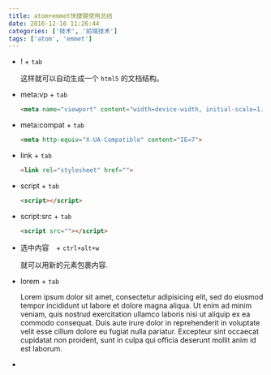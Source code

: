 ```yaml
---
title: atom+emmet快捷键使用总结
date: 2016-12-16 11:26:44
categories: ['技术', '前端技术']
tags: ['atom', 'emmet']
---
```


- ! + `tab`

    这样就可以自动生成一个 `html5` 的文档结构。

- meta:vp + `tab`

    ```html
    <meta name="viewport" content="width=device-width, initial-scale=1.0">
    ```

- meta:compat + `tab`

    ```html
    <meta http-equiv="X-UA-Compatible" content="IE=7">
    ```

- link + `tab`

    ```html
    <link rel="stylesheet" href="">
    ```

- script + `tab`

    ```html
    <script></script>
    ```

- script:src + `tab`

    ```html
    <script src=""></script>
    ```

- 选中内容　+ `ctrl+alt+w`

    就可以用新的元素包裹内容.

- lorem + `tab`

    Lorem ipsum dolor sit amet, consectetur adipisicing elit, sed do eiusmod tempor incididunt ut labore et dolore magna aliqua. Ut enim ad minim veniam, quis nostrud exercitation ullamco laboris nisi ut aliquip ex ea commodo consequat. Duis aute irure dolor in reprehenderit in voluptate velit esse cillum dolore eu fugiat nulla pariatur. Excepteur sint occaecat cupidatat non proident, sunt in culpa qui officia deserunt mollit anim id est laborum.

- 
